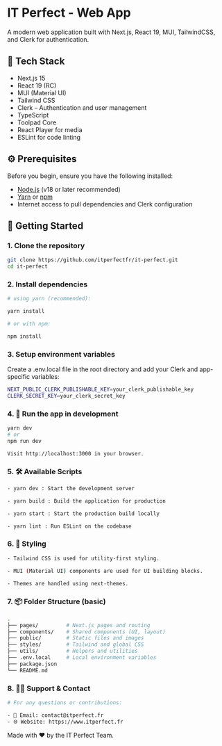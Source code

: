 # IT Perfect - Web App

A modern web application built with Next.js, React 19, MUI, TailwindCSS, and Clerk for authentication.

## 🧰 Tech Stack

- Next.js 15
- React 19 (RC)
- MUI (Material UI)
- Tailwind CSS
- Clerk – Authentication and user management
- TypeScript
- Toolpad Core
- React Player for media
- ESLint for code linting

## ⚙️ Prerequisites

Before you begin, ensure you have the following installed:

- [Node.js](https://nodejs.org/) (v18 or later recommended)
- [Yarn](https://yarnpkg.com/) or [npm](https://www.npmjs.com/)
- Internet access to pull dependencies and Clerk configuration

## 🚀 Getting Started

### 1. Clone the repository

```bash
git clone https://github.com/itperfectfr/it-perfect.git
cd it-perfect
```

### 2. Install dependencies

```bash
# using yarn (recommended):

yarn install

# or with npm:

npm install
```

### 3. Setup environment variables

Create a .env.local file in the root directory and add your Clerk and app-specific variables:

```bash
NEXT_PUBLIC_CLERK_PUBLISHABLE_KEY=your_clerk_publishable_key
CLERK_SECRET_KEY=your_clerk_secret_key
```

### 4. 🧪 Run the app in development

```bash
yarn dev
# or
npm run dev
```

`Visit http://localhost:3000 in your browser.`

### 5. 🛠 Available Scripts

```bash
- yarn dev : Start the development server

- yarn build : Build the application for production

- yarn start : Start the production build locally

- yarn lint : Run ESLint on the codebase
```

### 6. 🎨 Styling

```bash
- Tailwind CSS is used for utility-first styling.

- MUI (Material UI) components are used for UI building blocks.

- Themes are handled using next-themes.
```

### 7. 📦 Folder Structure (basic)

```bash
.
├── pages/         # Next.js pages and routing
├── components/    # Shared components (UI, layout)
├── public/        # Static files and images
├── styles/        # Tailwind and global CSS
├── utils/         # Helpers and utilities
├── .env.local     # Local environment variables
├── package.json
└── README.md

```

### 8. 🙋‍♂️ Support & Contact

```bash
# For any questions or contributions:

- 📧 Email: contact@itperfect.fr
- 🌐 Website: https://www.itperfect.fr
```

Made with ❤️ by the IT Perfect Team.
